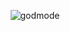 <p align="center">
  <img src="https://github.com/user-attachments/assets/e8ef65fd-d6b4-4ceb-aacc-7b7d7f5107c6" alt="godmode">
</p>







<!-- Standard Favicon -->
<link rel="icon" type="image/png" sizes="16x16" href="/favicon-16x16.png">
<link rel="icon" type="image/png" sizes="32x32" href="/favicon-32x32.png">
<link rel="icon" type="image/x-icon" href="/favicon.ico">

<!-- Apple Touch Icon -->
<link rel="apple-touch-icon" sizes="180x180" href="/apple-touch-icon.png">

<!-- Android Chrome Icons -->
<link rel="icon" type="image/png" sizes="192x192" href="/android-chrome-192x192.png">
<link rel="icon" type="image/png" sizes="512x512" href="/android-chrome-512x512.png">

<!-- Web App Manifest -->
<link rel="manifest" href="/site.webmanifest">
